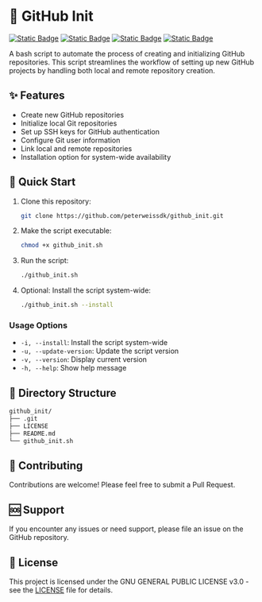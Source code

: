 # 💾 GitHub Init

[![Static Badge](https://img.shields.io/badge/Linux-white?style=flat&logo=linux&logoColor=white&logoSize=auto&labelColor=black)](https://www.linux.org/)
[![Static Badge](https://img.shields.io/badge/Bash-white?style=flat&logo=gnubash&logoColor=white&logoSize=auto&labelColor=black)](https://www.gnu.org/software/bash/)
[![Static Badge](https://img.shields.io/badge/Git-white?style=flat&logo=git&logoColor=white&logoSize=auto&labelColor=black)](https://git-scm.com/)
[![Static Badge](https://img.shields.io/badge/GitHub-white?style=flat&logo=github&logoColor=white&logoSize=auto&labelColor=black)](https://github.com/)

A bash script to automate the process of creating and initializing GitHub repositories. This script streamlines the workflow of setting up new GitHub projects by handling both local and remote repository creation.

## ✨ Features

- Create new GitHub repositories
- Initialize local Git repositories
- Set up SSH keys for GitHub authentication
- Configure Git user information
- Link local and remote repositories
- Installation option for system-wide availability

## 🚀 Quick Start

1. Clone this repository:
   ```bash
   git clone https://github.com/peterweissdk/github_init.git
   ```

2. Make the script executable:
   ```bash
   chmod +x github_init.sh
   ```

3. Run the script:
   ```bash
   ./github_init.sh
   ```

4. Optional: Install the script system-wide:
   ```bash
   ./github_init.sh --install
   ```

### Usage Options
- `-i, --install`: Install the script system-wide
- `-u, --update-version`: Update the script version
- `-v, --version`: Display current version
- `-h, --help`: Show help message

## 📝 Directory Structure

```bash
github_init/
├── .git
├── LICENSE
├── README.md
└── github_init.sh
```

## 🤝 Contributing

Contributions are welcome! Please feel free to submit a Pull Request.

## 🆘 Support

If you encounter any issues or need support, please file an issue on the GitHub repository.

## 📄 License

This project is licensed under the GNU GENERAL PUBLIC LICENSE v3.0 - see the [LICENSE](LICENSE) file for details.
